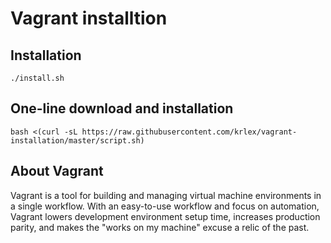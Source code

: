 # Vagrant installtion

## Installation

```
./install.sh
```

## One-line download and installation

```
bash <(curl -sL https://raw.githubusercontent.com/krlex/vagrant-installation/master/script.sh)
```
## About Vagrant

Vagrant is a tool for building and managing virtual machine environments in a single workflow.
With an easy-to-use workflow and focus on automation, Vagrant lowers development environment setup 
time, increases production parity, and makes the "works on my machine" excuse a relic of the past.
